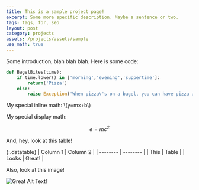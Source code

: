 ```yaml
---
title: This is a sample project page!
excerpt: Some more specific description. Maybe a sentence or two.
tags: tags, for, seo
layout: post
category: projects
assets: /projects/assets/sample
use_math: true
---
```


Some introduction, blah blah blah. Here is some code:

```python
def BagelBites(time):
    if time.lower() in ['morning','evening','suppertime']:
        return('Pizza')
    else:
        raise Exception('When pizza\'s on a bagel, you can have pizza anytime!')
```

My special inline math: \\(y=mx+b\\)

My special display math:

$$
e = mc^2
$$

And, hey, look at this table!

{:.datatable}
| Column 1 | Column 2 | 
| -------- | -------- |
| This |  Table |
| Looks | Great! |

Also, look at this image!

![Great Alt Text!]({{page.assets}}/spongebob.gif)
